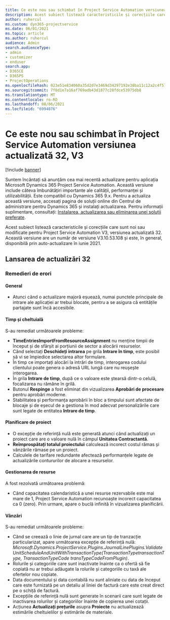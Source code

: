 ```yaml
---
title: Ce este nou sau schimbat în Project Service Automation versiunea actualizată 32, V3
description: Acest subiect listează caracteristicile și corecțiile care sunt disponibile în Project Service Automation V3, versiunea actualizată 32, V3.
author: ruhercul
ms.custom: dyn365-projectservice
ms.date: 06/01/2021
ms.topic: article
ms.author: ruhercul
audience: Admin
search.audienceType:
- admin
- customizer
- enduser
search.app:
- D365CE
- D365PS
- ProjectOperations
ms.openlocfilehash: 023e51e834060a35d2d7e3469d34297192e38ba11c12a2c4f57424213aba44ba
ms.sourcegitcommit: 7f8d1e7a16af769adb43d1877c28fdce53975db8
ms.translationtype: MT
ms.contentlocale: ro-RO
ms.lasthandoff: 08/06/2021
ms.locfileid: "6994876"
---
```

# <a name="whats-new-or-changed-in-project-service-automation-update-release-32-v3"></a>Ce este nou sau schimbat în Project Service Automation versiunea actualizată 32, V3

[!include [banner](../includes/psa-now-project-operations.md)]

Suntem încântați să anunțăm cea mai recentă actualizare pentru aplicația Microsoft Dynamics 365 Project Service Automation. Această versiune include câteva îmbunătățiri importante ale calității, performanței și utilizabilității. Este compatibil cu Dynamics 365 9.x. Pentru a actualiza această versiune, accesați pagina de soluții online din Centrul de administrare pentru Dynamics 365 și instalați actualizarea. Pentru informații suplimentare, consultați: [Instalarea, actualizarea sau eliminarea unei soluții preferate](/power-platform/admin/install-remove-preferred-solution).

Acest subiect listează caracteristicile și corecțiile care sunt noi sau modificate pentru Project Service Automation V3, versiunea actualizată 32. Această versiune are un număr de versiune V3.10.53.108 și este, în general, disponibilă prin auto-actualizare în iunie 2021.

## <a name="update-release-32"></a>Lansarea de actualizări 32

### <a name="bug-fixes"></a>Remedieri de erori

#### <a name="general"></a>General

- Atunci când o actualizare majoră eșuează, numai punctele principale de intrare ale aplicației ar trebui blocate, pentru a se asigura că entitățile partajate sunt încă accesibile.

#### <a name="time-and-expense"></a>Timp și cheltuială

S-au remediat următoarele probleme:

- **TimeEntriesImportFromResourceAssignment** nu menține timpii de început și de sfârșit ai porțiunii de sector a alocării resurselor.
- Când selectați **Deschideți intrarea** pe grila **Intrare în timp**, este posibil să vi se împiedice selectarea altor formulare.
- În timp ce importați alocări la intrări de timp, interogarea codului clientului poate genera o adresă URL lungă care nu reușește interogarea.
- În grila **Intrare de timp**, după ce o valoare este ștearsă dintr-o celulă, focalizarea nu rămâne în grilă.
- Butonul **Respinge** a fost eliminat din vizualizarea **Aprobări de procesare** pentru aprobări moderne.
- Stabilitatea și performanța aprobării în bloc a timpului sunt afectate de blocaje și de eșecul de a gestiona în mod adecvat personalizările care sunt legate de entitatea **Intrare de timp**.

#### <a name="project-planning"></a>Planificare de proiect

- O excepție de referință nulă este generată atunci când actualizați un proiect care are o valoare nulă în câmpul **Unitatea Contractantă**.
- **Reîmprospătați totalul proiectului** calculează incorect costul rămas și vânzările rămase pe un proiect.
- Calculele de tarifare redundante afectează performanțele legate de actualizările contururilor de alocare a resurselor.

#### <a name="resource-management"></a>Gestionarea de resurse

A fost rezolvată următoarea problemă:

- Când capacitatea calendaristică a unei resurse rezervabile este mai mare de 1, Project Service Automation recunoaște incorect capacitatea ca 0 (zero). Prin urmare, apare o buclă infinită în vizualizarea planificării.

#### <a name="sales"></a>Vânzări

S-au remediat următoarele probleme:

- Când se creează o linie de jurnal care are un tip de tranzacție particularizat, apare următoarea excepție de referință nulă: *Microsoft.Dynamics.ProjectService.Plugins.JournalLinePlugins.ValidateUnitScheduleAndUnitWithTransactionType(TransactionTypetransactionType, TransactionTypeCode transTypeCodeFromPlugin)*.
- Rolurile și categoriile care sunt inactivate înainte ca o ofertă să fie copiată nu ar trebui adăugate la rolurile și categoriile cu taxă ale ofertelor nou copiate.
- Data documentului și data contabilă nu sunt aliniate cu data de început care este furnizată pe un detaliu al liniei de factură care este creat direct pe o schiță de factură.
- Excepțiile de referință nulă sunt generate în scenarii care sunt legate de inactivarea rolurilor și categoriilor înainte de copierea unei cotații.
- Acțiunea **Actualizați prețurile** asupra **Proiecte** nu actualizează estimările cheltuielilor și estimările de materiale.
